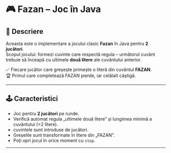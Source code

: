 # 🎮 Fazan – Joc în Java

## 📖 Descriere
Aceasta este o implementare a jocului clasic **Fazan** în Java pentru **2 jucători**.  
Scopul jocului: formezi cuvinte care respectă regula – următorul cuvânt trebuie să înceapă cu ultimele **două litere** ale cuvântului anterior.

✅ Fiecare jucător care greșește primește o literă din cuvântul **FAZAN**.  
🏆 Primul care completează FAZAN pierde, iar celălalt câștigă.

---
## 🕹️ Caracteristici
- Joc pentru **2 jucători** pe runde.
- Verifică automat regula „ultimele două litere” și lungimea minimă a cuvântului (>2 litere).
- cuvintele sunt introduse de jucători.
- Greșelile sunt transformate în litere din „FAZAN”.
- Poți opri jocul în orice moment cu `stop`.

---
